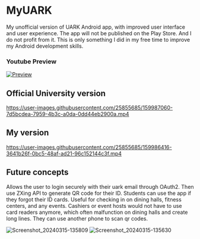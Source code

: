 # MyUARK
My unofficial version of UARK Android app, with improved user interface and user experience. The app will not be published on the Play Store. And I do not profit from it. This is only something I did in my free time to improve my Android development skills.

### Youtube Preview

[![Preview](https://img.youtube.com/vi/v6-tZjvZeMI/0.jpg)](https://youtu.be/v6-tZjvZeMI)


## Official University version

https://user-images.githubusercontent.com/25855685/159987060-7d5bcdea-7959-4b3c-a0da-0dd44eb2900a.mp4 

## My version

https://user-images.githubusercontent.com/25855685/159986416-3641b26f-0bc5-48af-ad21-96c152144c3f.mp4

## Future concepts
Allows the user to login securely with their uark email through OAuth2. Then use ZXing API to generate QR code for their ID.
Students can use the app if they forgot their ID cards. Useful for checking in on dining halls, fitness centers, and any events. Cashiers or event hosts would not have to use card readers anymore, which often malfunction on dining halls and create long lines. They can use another phone to scan qr codes.

![Screenshot_20240315-135809](https://github.com/DcGabriel707/MyUARK/assets/25855685/6a9ea741-9cfd-499b-b0e5-abed0658e6c8)
![Screenshot_20240315-135630](https://github.com/DcGabriel707/MyUARK/assets/25855685/b1812eea-dcd0-4cc6-874d-e97f90b7bc4c)
